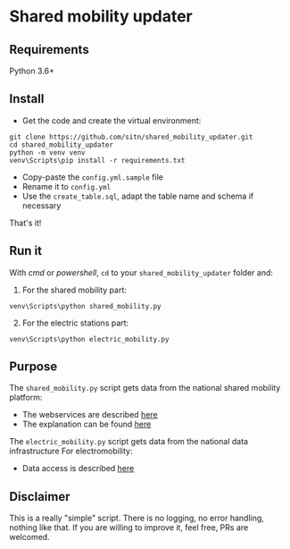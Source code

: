 # Shared mobility updater

## Requirements

Python 3.6+

## Install

* Get the code and create the virtual environment:

```
git clone https://github.com/sitn/shared_mobility_updater.git
cd shared_mobility_updater
python -m venv venv
venv\Scripts\pip install -r requirements.txt
```

* Copy-paste the `config.yml.sample` file
* Rename it to `config.yml`
* Use the `create_table.sql`, adapt the table name and schema if necessary

That's it!

## Run it

With _cmd_ or _powershell_, `cd` to your `shared_mobility_updater` folder and:

1. For the shared mobility part:

```
venv\Scripts\python shared_mobility.py
```

2. For the electric stations part:

```
venv\Scripts\python electric_mobility.py
```

## Purpose

The `shared_mobility.py` script gets data from the national shared mobility platform:
- The webservices are described [here](https://sharedmobility.ch/gbfs.json)
- The explanation can be found [here](https://github.com/SFOE/sharedmobility)

The `electric_mobility.py` script gets data from the national data infrastructure For electromobility:
- Data access is described [here](https://github.com/SFOE/ichtankestrom_Documentation/blob/main/Access%20Download%20the%20data.md)

## Disclaimer

This is a really "simple" script. There is no logging, no error handling, nothing like that. If you are willing to improve it, feel free, PRs are welcomed.
